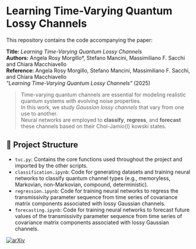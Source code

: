 # Learning Time-Varying Quantum Lossy Channels

This repository contains the code accompanying the paper:

**Title:** _Learning Time-Varying Quantum Lossy Channels_  
**Authors:** Angela Rosy Morgillo*, Stefano Mancini, Massimiliano F. Sacchi and Chiara Macchiavello  
**Reference:** Angela Rosy Morgillo, Stefano Mancini, Massimiliano F. Sacchi, and Chiara Macchiavello <br>
<i>*"Learning Time-Varying Quantum Lossy Channels"*</i> (2025)


> Time-varying quantum channels are essential for modeling realistic quantum systems with evolving noise properties.  
> In this work, we study *Gaussian lossy channels* that vary from one use to another.  
> Neural networks are employed to **classify**, **regress**, and **forecast** these channels based on their Choi-Jamio\{l} kowski states.

## 📁 Project Structure
- `tvc.py`: Contains the core functions used throughout the project and imported by the other scripts.
- `classification.ipynb`: Code for generating datasets and training neural networks to classify quantum channel types (e.g., memoryless, Markovian, non-Markovian, compound, deterministic).
- `regression.ipynb`: Code for training neural networks to regress the transmissivity parameter sequence from time series of covariance matrix components associated with lossy Gaussian channels.
- `forecasting.ipynb`: Code for training neural networks to forecast future values of the transmissivity parameter sequence from time series of covariance matrix components associated with lossy Gaussian channels.
  

[![arXiv](https://img.shields.io/badge/arXiv-2504.12810-b31b1b?logo=arxiv&logoColor=white)](https://arxiv.org/abs/2504.12810)
